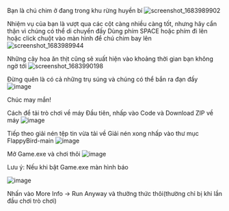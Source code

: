 Bạn là chú chim ở đang trong khu rừng huyền bí
![screenshot_1683989902](https://github.com/22021196-DoTrongBinh/FlappyBird/assets/125494223/4860e3cf-e52e-45bc-a82c-a625b0b75eb0)

Nhiệm vụ của bạn là vượt qua các cột càng nhiều càng tốt, nhưng hãy cẩn thận vì chúng có thể di chuyển đấy
Dùng phím SPACE hoặc phím đi lên hoặc click chuột vào màn hình để chú chim bay lên
![screenshot_1683989944](https://github.com/22021196-DoTrongBinh/FlappyBird/assets/125494223/056fb391-8747-4c7a-b734-901cfca999e7)

Những cây hoa ăn thịt cũng sẽ xuất hiện vào khoảng thời gian bạn không ngờ tới
![screenshot_1683990198](https://github.com/22021196-DoTrongBinh/FlappyBird/assets/125494223/6b5b7a15-772d-4f5c-8a94-cb68a24f0b97)

Đừng quên là có cả những trụ súng và chúng có thể bắn ra đạn đấy 
![image](https://github.com/22021196-DoTrongBinh/FlappyBird/assets/125494223/b6a82214-fe59-41c7-9ff3-2e4aebd53e2b)

Chúc may mắn!

Cách để tải trò chơi về máy
Đầu tiên, nhấp vào Code và Download ZIP về máy
![image](https://github.com/22021196-DoTrongBinh/FlappyBird/assets/125494223/9908ed8a-c9f0-4323-aa47-986cdc5dc27d)

Tiếp theo giải nén tệp tin vừa tải về
Giải nén xong nhấp vào thư mục FlappyBird-main
![image](https://github.com/22021196-DoTrongBinh/FlappyBird/assets/125494223/58b25259-9ee0-45c0-863d-1a162a71ff90)

Mở Game.exe và chơi thôi
![image](https://github.com/22021196-DoTrongBinh/FlappyBird/assets/125494223/2eca19a2-2173-46c0-9b85-3ce9bf586350)

Lưu ý: Nếu khi bật Game.exe màn hình báo

![image](https://github.com/22021196-DoTrongBinh/FlappyBird/assets/125494223/b9e8334f-ba85-4dc9-a1c3-1c21c8d9bac7)

Nhấn vào More Info -> Run Anyway và thưởng thức thôi(thường chỉ bị khi lần đầu chơi trò chơi)
